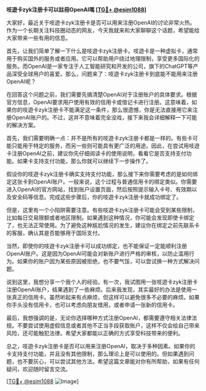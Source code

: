 **吱遊卡zyk注册卡可以註冊OpenAI嗎 [[TG💪+ @esim1088](https://t.me/s/esim1088)]**

大家好，最近关于吱遊卡zyk注册卡是否可以用来注册OpenAI的讨论非常火热。作为一个长期关注科技圈动态的网友，今天我就来和大家聊聊这个话题，希望能给大家带来一些有用的信息。

首先，让我们简单了解一下什么是吱遊卡zyk注册卡。吱遊卡是一种虚拟卡，通常用于购买国外的服务或者应用。它可以帮助用户绕过地理限制，享受更多国际化的服务。而OpenAI是一家专注于人工智能研究和开发的公司，旗下的ChatGPT等产品深受全球用户的喜爱。那么，问题来了：吱遊卡zyk注册卡到底能不能用来注册OpenAI呢？

在回答这个问题之前，我们需要先搞清楚OpenAI对于注册账户的具体要求。根据官方信息，OpenAI要求用户使用有效的信用卡或借记卡进行注册。这意味着，如果你的吱遊卡zyk注册卡不能满足这一条件，那么很遗憾，你是无法直接用它来注册OpenAI账户的。不过，这并不意味着完全没戏，接下来我会详细解释一下可能的解决方案。

首先，我们需要明确一点：并不是所有的吱遊卡zyk注册卡都是一样的。有些卡可能只能用于特定的服务，而另一些则可能具有更广泛的用途。因此，在尝试用吱遊卡注册OpenAI之前，建议你先仔细阅读卡的使用说明，看看它是否支持支付功能。如果卡支持支付功能，那么你就可以继续下一步操作了。

假设你的吱遊卡zyk注册卡确实支持支付功能，那么接下来你需要考虑的是如何绑定这张卡到OpenAI账户。一般来说，这个过程与普通信用卡的绑定类似。你需要进入OpenAI的官方网站，找到账户设置页面，然后按照提示输入卡号、有效期以及安全码等信息。完成这些步骤后，你的吱遊卡zyk注册卡就成功绑定了。

但是，这里有一个小陷阱需要注意。有些吱遊卡zyk注册卡可能会受到某些限制，比如每日交易限额或者地区限制。如果遇到这种情况，你可能会发现即使卡绑定了，也无法正常使用。为了避免这种尴尬情况的发生，建议你在绑定之前先联系卡的客服，确认其是否能够用于国际支付。

当然，即使你的吱遊卡zyk注册卡可以成功绑定，也不能保证一定能顺利注册OpenAI账户。这是因为OpenAI可能会对新账户进行严格的审核，以防止滥用行为。如果你的账户因为某些原因被拒绝，也不要气馁，可以尝试换一种方式解决问题。

说到这里，我想分享一个我个人的经验。有一次，我试图用一张吱遊卡zyk注册卡注册OpenAI账户，结果遇到了一些麻烦。后来我发现，其实最好的办法是使用一张真正的信用卡。虽然听起来有点麻烦，但这样可以避免很多不必要的麻烦。如果你手头没有信用卡，也可以考虑向朋友借用，或者申请一张新的信用卡。

最后，我想强调的是，无论你选择哪种方式注册OpenAI，都需要遵守相关法律法规。不要尝试使用虚假信息或者其他不正当手段获取账户，这样不仅会给自己带来风险，还可能触犯法律。希望大家都能以正确的方式享受科技带来的便利。

总之，吱遊卡zyk注册卡是否可以用来注册OpenAI，取决于多种因素。如果你的卡支持支付功能，并且没有其他限制，那么理论上是可以使用的。但如果遇到问题，也不要灰心，可以尝试其他方法。希望这篇文章能对你有所帮助，如果有任何疑问，欢迎随时留言交流。

[[TG💪+ @esim1088](https://t.me/s/esim1088) ![Image](https://i.postimg.cc/4NQfJmqS/Snipaste-2025-05-13-00-14-12.png)]